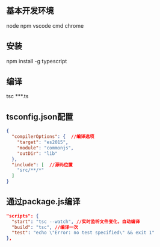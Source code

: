 
## 基本开发环境
node npm vscode cmd chrome


## 安装
npm install -g typescript


## 编译
tsc ***.ts


## tsconfig.json配置
```json
{
  "compilerOptions": {  //编译选项
    "target": "es2015",
    "module": "commonjs",
    "outDir": "lib"
  },
  "include": [  //源码位置
    "src/**/*"
  ]
}
```

## 通过package.js编译
```json
"scripts": {
  "start": "tsc --watch", //实时监听文件变化，自动编译
  "build": "tsc", //编译一次
  "test": "echo \"Error: no test specified\" && exit 1"
},
```

### 
